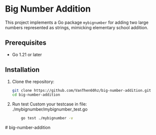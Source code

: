 # Big Number Addition

This project implements a Go package `mybignumber` for adding two large numbers represented as strings, mimicking elementary school addition.

## Prerequisites

-   Go 1.21 or later

## Installation

1. Clone the repository:

    ```bash
    git clone https://github.com/VanThen60hz/big-number-addition.git
    cd big-number-addition
    ```

2. Run test
   Custom your testcase in file: ./mybignumber/mybignumber_test.go

    ```bash
        go test ./mybignumber -v
    ```
#   b i g - n u m b e r - a d d i t i o n  
 